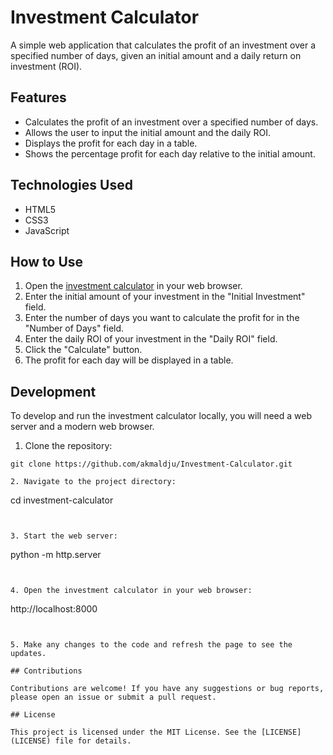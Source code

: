 # Investment Calculator

A simple web application that calculates the profit of an investment over a specified number of days, given an initial amount and a daily return on investment (ROI).

## Features

- Calculates the profit of an investment over a specified number of days.
- Allows the user to input the initial amount and the daily ROI.
- Displays the profit for each day in a table.
- Shows the percentage profit for each day relative to the initial amount.

## Technologies Used

- HTML5
- CSS3
- JavaScript

## How to Use

1. Open the [investment calculator](https://investcalc.netlify.app/) in your web browser.
2. Enter the initial amount of your investment in the "Initial Investment" field.
3. Enter the number of days you want to calculate the profit for in the "Number of Days" field.
4. Enter the daily ROI of your investment in the "Daily ROI" field.
5. Click the "Calculate" button.
6. The profit for each day will be displayed in a table.

## Development

To develop and run the investment calculator locally, you will need a web server and a modern web browser.

1. Clone the repository:

```
git clone https://github.com/akmaldju/Investment-Calculator.git

2. Navigate to the project directory:

```
cd investment-calculator
```


3. Start the web server:

```
python -m http.server
```


4. Open the investment calculator in your web browser:

```
http://localhost:8000
```


5. Make any changes to the code and refresh the page to see the updates.

## Contributions

Contributions are welcome! If you have any suggestions or bug reports, please open an issue or submit a pull request.

## License

This project is licensed under the MIT License. See the [LICENSE](LICENSE) file for details.

